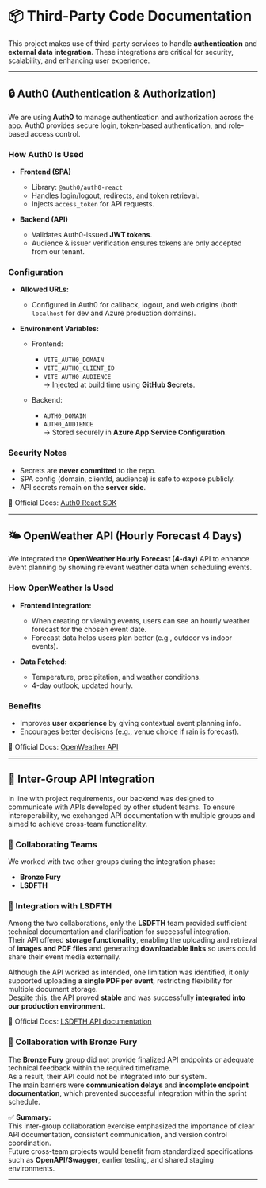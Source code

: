 # 📦 Third-Party Code Documentation

This project makes use of third-party services to handle **authentication** and **external data integration**. These integrations are critical for security, scalability, and enhancing user experience.

---

## 🔒 Auth0 (Authentication & Authorization)

We are using **Auth0** to manage authentication and authorization across the app. Auth0 provides secure login, token-based authentication, and role-based access control.

### How Auth0 Is Used
- **Frontend (SPA)**  
  - Library: `@auth0/auth0-react`  
  - Handles login/logout, redirects, and token retrieval.  
  - Injects `access_token` for API requests.  

- **Backend (API)**  
  - Validates Auth0-issued **JWT tokens**.  
  - Audience & issuer verification ensures tokens are only accepted from our tenant.  

### Configuration
- **Allowed URLs:**  
  - Configured in Auth0 for callback, logout, and web origins (both `localhost` for dev and Azure production domains).  

- **Environment Variables:**  
  - Frontend:  
    - `VITE_AUTH0_DOMAIN`  
    - `VITE_AUTH0_CLIENT_ID`  
    - `VITE_AUTH0_AUDIENCE`  
    → Injected at build time using **GitHub Secrets**.  

  - Backend:  
    - `AUTH0_DOMAIN`  
    - `AUTH0_AUDIENCE`  
    → Stored securely in **Azure App Service Configuration**.  

### Security Notes
- Secrets are **never committed** to the repo.  
- SPA config (domain, clientId, audience) is safe to expose publicly.  
- API secrets remain on the **server side**.  

📖 Official Docs: [Auth0 React SDK](https://auth0.com/docs/libraries/auth0-react)

---

## 🌤 OpenWeather API (Hourly Forecast 4 Days)

We integrated the **OpenWeather Hourly Forecast (4-day)** API to enhance event planning by showing relevant weather data when scheduling events.

### How OpenWeather Is Used
- **Frontend Integration:**  
  - When creating or viewing events, users can see an hourly weather forecast for the chosen event date.  
  - Forecast data helps users plan better (e.g., outdoor vs indoor events).  

- **Data Fetched:**  
  - Temperature, precipitation, and weather conditions.  
  - 4-day outlook, updated hourly.  

### Benefits
- Improves **user experience** by giving contextual event planning info.  
- Encourages better decisions (e.g., venue choice if rain is forecast).  

📖 Official Docs: [OpenWeather API](https://openweathermap.org/api/hourly-forecast)

---

## 🔗 Inter-Group API Integration

In line with project requirements, our backend was designed to communicate with APIs developed by other student teams. To ensure interoperability, we exchanged API documentation with multiple groups and aimed to achieve cross-team functionality.

### 🤝 Collaborating Teams
We worked with two other groups during the integration phase:
- **Bronze Fury**
- **LSDFTH**

### 🧠 Integration with LSDFTH
Among the two collaborations, only the **LSDFTH** team provided sufficient technical documentation and clarification for successful integration.  
Their API offered **storage functionality**, enabling the uploading and retrieval of **images and PDF files** and generating **downloadable links** so users could share their event media externally.  

Although the API worked as intended, one limitation was identified, it only supported uploading **a single PDF per event**, restricting flexibility for multiple document storage.  
Despite this, the API proved **stable** and was successfully **integrated into our production environment**.

📖 Official Docs: [LSDFTH API documentation](https://sdp-project-zilb.onrender.com/public-resources/api-docs)

### 🚫 Collaboration with Bronze Fury
The **Bronze Fury** group did not provide finalized API endpoints or adequate technical feedback within the required timeframe.  
As a result, their API could not be integrated into our system.  
The main barriers were **communication delays** and **incomplete endpoint documentation**, which prevented successful integration within the sprint schedule.

✅ **Summary:**  
This inter-group collaboration exercise emphasized the importance of clear API documentation, consistent communication, and version control coordination.  
Future cross-team projects would benefit from standardized specifications such as **OpenAPI/Swagger**, earlier testing, and shared staging environments.

---